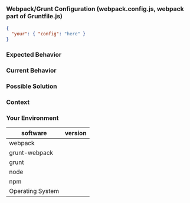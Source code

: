 <!---
BEFORE YOU SUBMIT please read the following:

If you have a support request or question please submit them to one of this resources:

* Gitter: https://gitter.im/webpack-contrib/grunt-webpack
* StackOverflow: http://stackoverflow.com/questions/tagged/webpack+gruntjs using the tags `[webpack]` and `[gruntjs]`

Issues on github are only related to problems of grunt-webpack itself and we cannot answer 
support questions here.
-->

<!--- Provide a general summary of the issue in the title above -->

### Webpack/Grunt Configuration (webpack.config.js, webpack part of Gruntfile.js)
<!--- If describing a bug, tell us what your configuration looks like -->

```json
{
  "your": { "config": "here" }
}
```

### Expected Behavior
<!--- If you're describing a bug, tell us what should happen -->
<!--- If you're suggesting a change/improvement, tell us how it should work -->

### Current Behavior
<!--- If describing a bug, tell us what happens instead of the expected behavior -->
<!--- If suggesting a change/improvement, explain the difference from current behavior -->

### Possible Solution
<!--- Not obligatory, but suggest a fix/reason for the bug, -->
<!--- or ideas how to implement the addition or change -->

### Context
<!--- How has this issue affected you? What are you trying to accomplish? -->
<!--- Providing context helps us come up with a solution that is most useful in the real world -->

### Your Environment
<!--- Include as many relevant details about the environment you experienced the bug in -->
<!--- To find the package versions you can use `npm ls grunt webpack grunt-webpack` -->
| software         | version
| ---------------- | -------
| webpack          | 
| grunt-webpack    |
| grunt            |
| node             | 
| npm              | 
| Operating System | 
